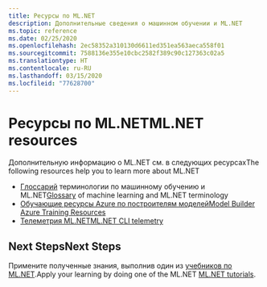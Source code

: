```yaml
---
title: Ресурсы по ML.NET
description: Дополнительные сведения о машинном обучении и ML.NET
ms.topic: reference
ms.date: 02/25/2020
ms.openlocfilehash: 2ec58352a310130d6611ed351ea563aeca558f01
ms.sourcegitcommit: 7588136e355e10cbc2582f389c90c127363c02a5
ms.translationtype: HT
ms.contentlocale: ru-RU
ms.lasthandoff: 03/15/2020
ms.locfileid: "77628700"
---
```

# <a name="mlnet-resources"></a><span data-ttu-id="fc8a7-103">Ресурсы по ML.NET</span><span class="sxs-lookup"><span data-stu-id="fc8a7-103">ML.NET resources</span></span>

<span data-ttu-id="fc8a7-104">Дополнительную информацию о ML.NET см. в следующих ресурсах</span><span class="sxs-lookup"><span data-stu-id="fc8a7-104">The following resources help you to learn more about ML.NET</span></span>

- <span data-ttu-id="fc8a7-105">[Глоссарий](glossary.md) терминологии по машинному обучению и ML.NET</span><span class="sxs-lookup"><span data-stu-id="fc8a7-105">[Glossary](glossary.md) of machine learning and ML.NET terminology</span></span>
- [<span data-ttu-id="fc8a7-106">Обучающие ресурсы Azure по построителям моделей</span><span class="sxs-lookup"><span data-stu-id="fc8a7-106">Model Builder Azure Training Resources</span></span>](azure-training-concepts-model-builder.md)
- [<span data-ttu-id="fc8a7-107">Телеметрия ML.NET</span><span class="sxs-lookup"><span data-stu-id="fc8a7-107">ML.NET CLI telemetry</span></span>](ml-net-cli-telemetry.md)

## <a name="next-steps"></a><span data-ttu-id="fc8a7-108">Next Steps</span><span class="sxs-lookup"><span data-stu-id="fc8a7-108">Next Steps</span></span>

<span data-ttu-id="fc8a7-109">Примените полученные знания, выполнив один из [учебников по ML.NET](../tutorials/index.md).</span><span class="sxs-lookup"><span data-stu-id="fc8a7-109">Apply your learning by doing one of the ML.NET [ML.NET tutorials](../tutorials/index.md).</span></span>
